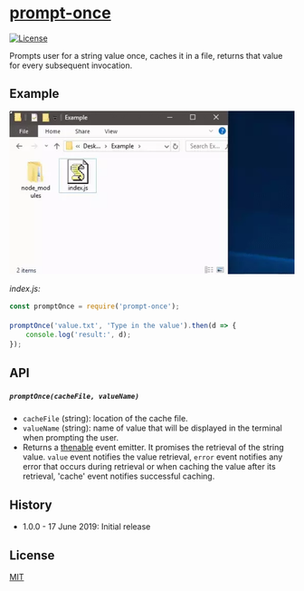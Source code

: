 # [prompt-once][npm]

[![License][license-image]][license-url]

Prompts user for a string value once, caches it in a file, returns that value for every subsequent invocation.

## Example

![Preview][preview-image]

_index.js:_

```js
const promptOnce = require('prompt-once');

promptOnce('value.txt', 'Type in the value').then(d => {
    console.log('result:', d);
});
```

## API

##### `promptOnce(cacheFile, valueName)`

 * `cacheFile` (string): location of the cache file.
 * `valueName` (string): name of value that will be displayed in the terminal when prompting the user.
 * Returns a [thenable][promise-resolve] event emitter. It promises the retrieval of the string value. `value` event
   notifies the value retrieval, `error` event notifies any error that occurs during retrieval or when
   caching the value after its retrieval, 'cache' event notifies successful caching.

## History

- 1.0.0 - 17 June 2019: Initial release

## License

[MIT][license-url]

[promise-resolve]: https://developer.mozilla.org/en-US/docs/Web/JavaScript/Reference/Global_Objects/Promise/resolve
[preview-image]: preview.webp
[license-image]: https://img.shields.io/badge/license-MIT-blue.svg
[license-url]: LICENSE
[npm]: https://www.npmjs.com/package/prompt-once